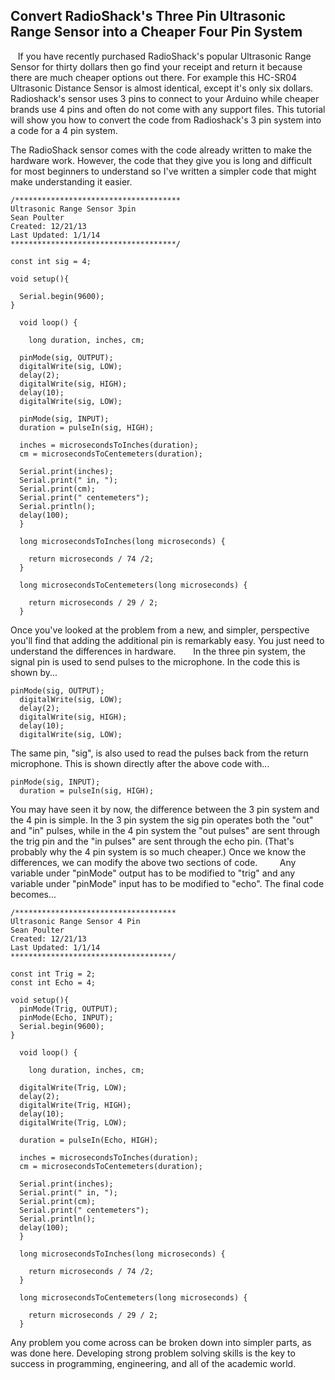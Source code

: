 ## Convert RadioShack's Three Pin Ultrasonic Range Sensor into a Cheaper Four Pin System 
 
 If you have recently purchased RadioShack's popular Ultrasonic Range Sensor for thirty dollars then go find your receipt and return it because there are much cheaper options out there. For example this HC-SR04 Ultrasonic Distance Sensor is almost identical, except it's only six dollars.
 Radioshack's sensor uses 3 pins to connect to your Arduino while cheaper brands use 4 pins and often do not come with any support files. This tutorial will show you how to convert the code from Radioshack's 3 pin system into a code for a 4 pin system.

 The RadioShack sensor comes with the code already written to make the hardware work. However, the code that they give you is long and difficult for most beginners to understand so I've written a simpler code that might make understanding it easier.

```    
/*************************************
Ultrasonic Range Sensor 3pin 
Sean Poulter
Created: 12/21/13
Last Updated: 1/1/14
*************************************/

const int sig = 4;

void setup(){
  
  Serial.begin(9600);
}
  
  void loop() {
    
    long duration, inches, cm;
  
  pinMode(sig, OUTPUT);  
  digitalWrite(sig, LOW);
  delay(2);
  digitalWrite(sig, HIGH);
  delay(10);
  digitalWrite(sig, LOW);
  
  pinMode(sig, INPUT);
  duration = pulseIn(sig, HIGH);
  
  inches = microsecondsToInches(duration);
  cm = microsecondsToCentemeters(duration);
  
  Serial.print(inches);
  Serial.print(" in, ");
  Serial.print(cm);
  Serial.print(" centemeters");
  Serial.println();
  delay(100);
  }
  
  long microsecondsToInches(long microseconds) {
    
    return microseconds / 74 /2;
  }
  
  long microsecondsToCentemeters(long microseconds) {
    
    return microseconds / 29 / 2;
  }
```
Once you've looked at the problem from a new, and simpler, perspective you'll find that adding the additional pin is remarkably easy. You just need to understand the differences in hardware.
      
In the three pin system, the signal pin is used to send pulses to the microphone. In the code this is shown by...
```
pinMode(sig, OUTPUT);  
  digitalWrite(sig, LOW);
  delay(2);
  digitalWrite(sig, HIGH);
  delay(10);
  digitalWrite(sig, LOW);
```
The same pin, "sig", is also used to read the pulses back from the return microphone. This is shown directly after the above code with...
```
pinMode(sig, INPUT);
  duration = pulseIn(sig, HIGH);
```
You may have seen it by now, the difference between the 3 pin system and the 4 pin is simple. In the 3 pin system the sig pin operates both the "out" and "in" pulses, while in the 4 pin system the "out pulses" are sent through the trig pin and the "in pulses" are sent through the echo pin. (That's probably why the 4 pin system is so much cheaper.) Once we know the differences, we can modify the above two sections of code.
        
Any variable under "pinMode" output has to be modified to "trig" and any variable under "pinMode" input has to be modified to "echo". The final code becomes...

```       
/************************************
Ultrasonic Range Sensor 4 Pin
Sean Poulter
Created: 12/21/13
Last Updated: 1/1/14
************************************/

const int Trig = 2;
const int Echo = 4;

void setup(){
  pinMode(Trig, OUTPUT);
  pinMode(Echo, INPUT);
  Serial.begin(9600);
}
  
  void loop() {
    
    long duration, inches, cm;
    
  digitalWrite(Trig, LOW);
  delay(2);
  digitalWrite(Trig, HIGH);
  delay(10);
  digitalWrite(Trig, LOW);
  
  duration = pulseIn(Echo, HIGH);
  
  inches = microsecondsToInches(duration);
  cm = microsecondsToCentemeters(duration);
  
  Serial.print(inches);
  Serial.print(" in, ");
  Serial.print(cm);
  Serial.print(" centemeters");
  Serial.println();
  delay(100);
  }
  
  long microsecondsToInches(long microseconds) {
    
    return microseconds / 74 /2;
  }
  
  long microsecondsToCentemeters(long microseconds) {
    
    return microseconds / 29 / 2;
  }
```
Any problem you come across can be broken down into simpler parts, as was done here. Developing strong problem solving skills is the key to success in programming, engineering, and all of the academic world.

